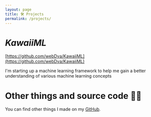 ```yaml
---
layout: page
title: 🛠️ Projects
permalink: /projects/
---
```


# *KawaiiML*

[https://github.com/webDva/KawaiiML](https://github.com/webDva/KawaiiML)

I'm starting up a machine learning framework to help me gain a better understanding of various machine learning concepts

# Other things and source code 👨‍💻

You can find other things I made on my [GitHub](https://github.com/webDva).